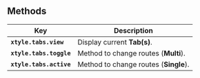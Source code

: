 ## Methods

| Key                     | Description                           |
| ----------------------- | ------------------------------------- |
| **`xtyle.tabs.view`**   | Display current **Tab(s)**.           |
| **`xtyle.tabs.toggle`** | Method to change routes (**Multi**).  |
| **`xtyle.tabs.active`** | Method to change routes (**Single**). |
